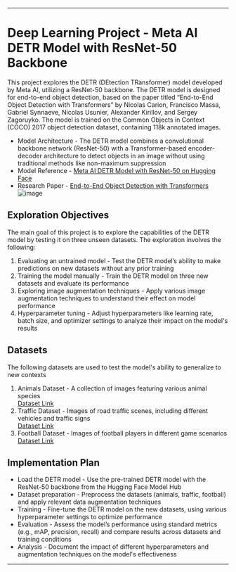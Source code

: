 

---

# Deep Learning Project - Meta AI DETR Model with ResNet-50 Backbone

This project explores the DETR (DEtection TRansformer) model developed by Meta AI, utilizing a ResNet-50 backbone. The DETR model is designed for end-to-end object detection, based on the paper titled “End-to-End Object Detection with Transformers” by Nicolas Carion, Francisco Massa, Gabriel Synnaeve, Nicolas Usunier, Alexander Kirillov, and Sergey Zagoruyko. The model is trained on the Common Objects in Context (COCO) 2017 object detection dataset, containing 118k annotated images.

- Model Architecture - The DETR model combines a convolutional backbone network (ResNet-50) with a Transformer-based encoder-decoder architecture to detect objects in an image without using traditional methods like non-maximum suppression  
- Model Reference - [Meta AI DETR Model with ResNet-50 on Hugging Face](https://huggingface.co/facebook/detr-resnet-50)  
- Research Paper - [End-to-End Object Detection with Transformers](https://arxiv.org/abs/2005.12872)
![image](https://github.com/user-attachments/assets/f71d1cb7-d9d7-4be7-a817-a27c1a865ed4)

## Exploration Objectives

The main goal of this project is to explore the capabilities of the DETR model by testing it on three unseen datasets. The exploration involves the following:

1. Evaluating an untrained model - Test the DETR model’s ability to make predictions on new datasets without any prior training  
2. Training the model manually - Train the DETR model on three new datasets and evaluate its performance  
3. Exploring image augmentation techniques - Apply various image augmentation techniques to understand their effect on model performance  
4. Hyperparameter tuning - Adjust hyperparameters like learning rate, batch size, and optimizer settings to analyze their impact on the model's results  

## Datasets

The following datasets are used to test the model's ability to generalize to new contexts

1. Animals Dataset - A collection of images featuring various animal species  
   [Dataset Link](https://huggingface.co/datasets/Francesco/animals-ij5d2)  
2. Traffic Dataset - Images of road traffic scenes, including different vehicles and traffic signs  
   [Dataset Link](https://huggingface.co/datasets/Francesco/road-traffic)  
3. Football Dataset - Images of football players in different game scenarios  
   [Dataset Link](https://huggingface.co/datasets/manot/football-players)  

## Implementation Plan

- Load the DETR model - Use the pre-trained DETR model with the ResNet-50 backbone from the Hugging Face Model Hub  
- Dataset preparation - Preprocess the datasets (animals, traffic, football) and apply relevant data augmentation techniques  
- Training - Fine-tune the DETR model on the new datasets, using various hyperparameter settings to optimize performance  
- Evaluation - Assess the model’s performance using standard metrics (e.g., mAP, precision, recall) and compare results across datasets and training conditions  
- Analysis - Document the impact of different hyperparameters and augmentation techniques on the model's effectiveness  

---
